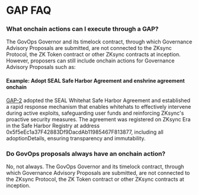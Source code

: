 # GAP FAQ

### What onchain actions can I execute through a GAP?

The GovOps Governor and its timelock contract, through which Governance Advisory Proposals are submitted, are not connected to the ZKsync Protocol, the ZK Token contract or other ZKsync contracts at inception. However, proposers can still include onchain actions for Governance Advisory Proposals such as:

#### Example: Adopt SEAL Safe Harbor Agreement and enshrine agreement onchain

[GAP-2](https://vote.zknation.io/dao/proposal/35395412545014978447594654620386134175315194219985614464693911512436668500487?govId=eip155:324:0x496869a7575A1f907D1C5B1eca28e4e9E382afAb) adopted the SEAL Whitehat Safe Harbor Agreement and established a rapid response mechanism that enables whitehats to effectively intervene during active exploits, safeguarding user funds and reinforcing ZKsync's proactive security measures. The agreement was registered on ZKsync Era in the Safe Harbor Registry at address 0x5f5eEc1a37F42883Df9DacdAb11985467F813877, including all adoptionDetails, ensuring transparency and immutability.&#x20;

### Do GovOps proposals always have an onchain action?

No, not always. The GovOps Governor and its timelock contract, through which Governance Advisory Proposals are submitted, are not connected to the ZKsync Protocol, the ZK Token contract or other ZKsync contracts at inception.
